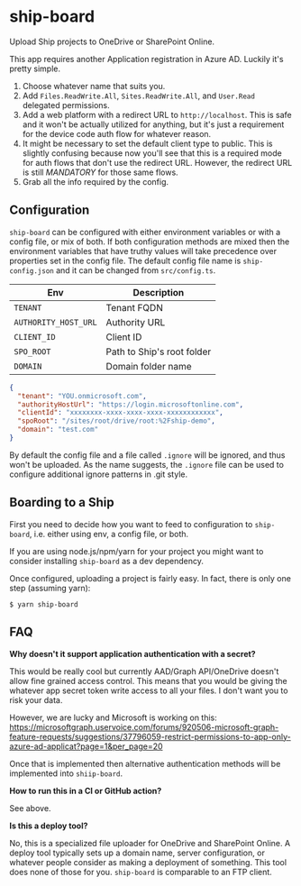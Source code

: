 ship-board
==========

Upload Ship projects to OneDrive or SharePoint Online.

This app requires another Application registration in Azure AD. Luckily it's
pretty simple.

1. Choose whatever name that suits you.
2. Add `Files.ReadWrite.All`, `Sites.ReadWrite.All`, and `User.Read` delegated
   permissions.
3. Add a web platform with a redirect URL to `http://localhost`. This is safe
   and it won't be actually utilized for anything, but it's just a requirement
   for the device code auth flow for whatever reason.
4. It might be necessary to set the default client type to public. This is
   slightly confusing because now you'll see that this is a required mode for
   auth flows that don't use the redirect URL. However, the redirect URL is
   still *MANDATORY* for those same flows.
5. Grab all the info required by the config.


Configuration
-------------

`ship-board` can be configured with either environment variables or with a config
file, or mix of both. If both configuration methods are mixed then the environment
variables that have truthy values will take precedence over properties set in
the config file. The default config file name is `ship-config.json` and it can be
changed from `src/config.ts`.

| Env                   | Description                   |
|-----------------------|-------------------------------|
| `TENANT`              | Tenant FQDN                   |
| `AUTHORITY_HOST_URL`  | Authority URL                 |
| `CLIENT_ID`           | Client ID	                    |
| `SPO_ROOT`            | Path to Ship's root folder    |
| `DOMAIN`			    | Domain folder name            |

```json
{
  "tenant": "YOU.onmicrosoft.com",
  "authorityHostUrl": "https://login.microsoftonline.com",
  "clientId": "xxxxxxxx-xxxx-xxxx-xxxx-xxxxxxxxxxxx",
  "spoRoot": "/sites/root/drive/root:%2Fship-demo",
  "domain": "test.com"
}
```

By default the config file and a file called `.ignore` will be ignored, and thus
won't be uploaded. As the name suggests, the `.ignore` file can be used to
configure additional ignore patterns in .git style.


Boarding to a Ship
------------------

First you need to decide how you want to feed to configuration to
`ship-board`, i.e. either using env, a config file, or both.

If you are using node.js/npm/yarn for your project you might want to consider
installing `ship-board` as a dev dependency.


Once configured, uploading a project is fairly easy. In fact, there is only one
step (assuming yarn):

```
$ yarn ship-board
```


FAQ
---

**Why doesn't it support application authentication with a secret?**

This would be really cool but currently AAD/Graph API/OneDrive doesn't allow
fine grained access control. This means that you would be giving the whatever
app secret token write access to all your files. I don't want you to risk your
data.

However, we are lucky and Microsoft is working on this:
https://microsoftgraph.uservoice.com/forums/920506-microsoft-graph-feature-requests/suggestions/37796059-restrict-permissions-to-app-only-azure-ad-applicat?page=1&per_page=20

Once that is implemented then alternative authentication methods will be
implemented into `shiip-board`.

**How to run this in a CI or GitHub action?**

See above.

**Is this a deploy tool?**

No, this is a specialized file uploader for OneDrive and SharePoint Online. A
deploy tool typically sets up a domain name, server configuration, or whatever
people consider as making a deployment of something. This tool does none of those
for you. `ship-board` is comparable to an FTP client.
